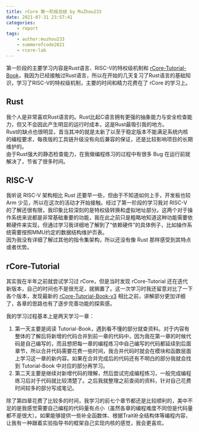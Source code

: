 ```yaml
---
title: rCore 第一阶段总结 by MuZhou233
date: 2021-07-31 23:57:41
categories:
	- report
tags:
	- author:muzhou233
	- summerofcode2021
	- rcore-lab
---
```


第一阶段的主要学习内容是Rust语言、RISC-V的特权级机制和 [rCore-Tutorial-Book](https://github.com/rcore-os/rCore-Tutorial-Book-v3)，我因为已经接触过Rust语言，所以在开始的几天复习了Rust语言的基础知识，学习了RISC-V的特权级机制，主要的时间和精力花费在了 rCore 的学习上。
<!-- more -->
## Rust

我个人是非常喜欢Rust语言的。Rust比起C语言拥有更强的抽象能力与安全检查能力，但又不会因此产生明显的运行时成本，这是Rust最吸引我的地方。  
Rust的缺点也很明显，首当其冲的就是太新了以至于稳定版本不能满足系统内核的编程要求，每夜版的工具链升级没有向后兼容的保证，还是比较影响项目的长期维护的。  
由于Rust强大的静态检查能力，在我做编程练习的过程中有很多 Bug 在运行前就解决了，节省了很多时间。

## RISC-V

我听说 RISC-V 架构相比 Rust 还要早一些，但由于不知道如何上手，开发板也较 Arm 少见，所以在这次的活动才开始接触。经过了第一阶段的学习我对 RISC-V 的了解还很有限，我印象比较深刻的是特权级转换和虚拟地址部分。这两个对于操作系统来说都是非常基础重要的功能，我在此之前只是粗略地知道这种功能需要依赖硬件来实现，但通过学习我详细地了解到了“依赖硬件”的具体例子，比如操作系统需要按照MMU约定的数据结构维护页表。  
因为我没有详细了解过其他的指令集架构，所以还没有像 Rust 那样感受到其特点或者优势。

## rCore-Tutorial

其实我在半年之前就尝试学习过 rCore，但是当时发现 rCore-Tutorial 还在迭代新版本，自己的时间也不是很充足，就搁置了。这一次学习时我还留意对比了一下各个版本，发现最新的 [rCore-Tutorial-Book-v3](https://github.com/rcore-os/rCore-Tutorial-Book-v3) 相比之前，讲解部分更加详细了，各章的思路也有了逐步完善功能的探索感。  

我的学习过程基本上是两天学习一章：
1. 第一天主要是阅读 Tutorial-Book，遇到看不懂的部分就查资料。对于内容有整体的了解后将新增的代码合并到前一章的代码中，因为我在第一章的时候代码是自己编写的，而且想把每一章的编程练习中自己编写的代码都延续到后面章节，所以合并代码需要花费一些时间，我合并代码时就会在模块和函数层面上学习这一章的新内容。如果在合并完成后的代码还有不明白的部分我就会找到 Tutorial-Book 中对应的部分再学习。
2. 第二天主要是继续对新增代码的理解，然后尝试完成编程练习，一般完成编程练习后对于代码就比较清楚了。之后我就整理之前查阅的资料，针对自己花费时间较多的部分写成笔记。

除了第四章花费了比较多的时间，我学习的前七个章节都还是比较顺利的，美中不足的是我感觉需要自己编程的代码量有点小（虽然各章的编程难度不同但是代码量都不是很大）。如果能够提供一些补全函数体、根据Trait补全结构体等编程内容，让我有一种跟着实验指导书的框架自己实现内核的感觉，我会更喜欢。
